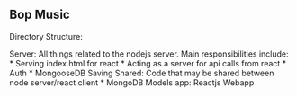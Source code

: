 ## Bop Music ##

Directory Structure:

Server:
    All things related to the nodejs server.  Main responsibilities include:
        * Serving index.html for react
        * Acting as a server for api calls from react
        * Auth
        * MongooseDB Saving
Shared:
    Code that may be shared between node server/react client
        * MongoDB Models
app:
    Reactjs Webapp
